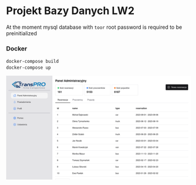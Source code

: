 # Projekt Bazy Danych LW2

At the moment mysql database with `toor` root password is required to be preinitialized

### Docker
```bash
docker-compose build
docker-compose up
```

<img src="./sample.png"/>
